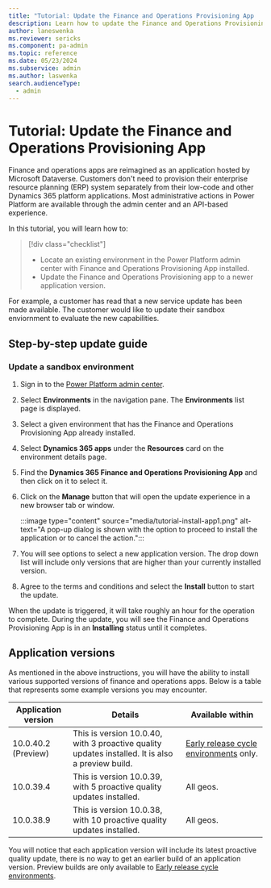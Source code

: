 ```yaml
---
title: "Tutorial: Update the Finance and Operations Provisioning App  | Microsoft Docs"
description: Learn how to update the Finance and Operations Provisioning App within existing Power Platform environment.
author: laneswenka
ms.reviewer: sericks
ms.component: pa-admin
ms.topic: reference
ms.date: 05/23/2024
ms.subservice: admin
ms.author: laswenka
search.audienceType: 
  - admin
---
```


# Tutorial: Update the Finance and Operations Provisioning App 

Finance and operations apps are reimagined as an application hosted by Microsoft Dataverse. Customers don't need to provision their enterprise resource planning (ERP) system separately from their low-code and other Dynamics 365 platform applications. Most administrative actions in Power Platform are available through the admin center and an API-based experience.

In this tutorial, you will learn how to:

> [!div class="checklist"]
> * Locate an existing environment in the Power Platform admin center with Finance and Operations Provisioning App installed.
> * Update the Finance and Operations Provisioning app to a newer application version.

For example, a customer has read that a new service update has been made available. The customer would like to update their sandbox enviornment to evaluate the new capabilities.  

## Step-by-step update guide

### Update a sandbox environment

1. Sign in to the [Power Platform admin center](https://admin.powerplatform.microsoft.com).
2. Select **Environments** in the navigation pane. The **Environments** list page is displayed.
3. Select a given environment that has the Finance and Operations Provisioning App already installed.
4. Select **Dynamics 365 apps** under the **Resources** card on the environment details page.
5. Find the **Dynamics 365 Finance and Operations Provisioning App** and then click on it to select it.
6. Click on the **Manage** button that will open the update experience in a new browser tab or window.

   :::image type="content" source="media/tutorial-install-app1.png" alt-text="A pop-up dialog is shown with the option to proceed to install the application or to cancel the action.":::
7. You will see options to select a new application version.  The drop down list will include only versions that are higher than your currently installed version.
9. Agree to the terms and conditions and select the **Install** button to start the update.

When the update is triggered, it will take roughly an hour for the operation to complete.  During the update, you will see the Finance and Operations Provisioning App is in an **Installing** status until it completes.

## Application versions

As mentioned in the above instructions, you will have the ability to install various supported versions of finance and operations apps.  Below is a table that represents some example versions you may encounter.

| Application version | Details | Available within |
|---------------------|-------------|------------------|
| 10.0.40.2 (Preview) | This is version 10.0.40, with 3 proactive quality updates installed. It is also a preview build. | [Early release cycle environments](/power-platform/admin/early-release) only. |
| 10.0.39.4           | This is version 10.0.39, with 5 proactive quality updates installed. | All geos. |
| 10.0.38.9           | This is version 10.0.38, with 10 proactive quality updates installed. | All geos. |

You will notice that each application version will include its latest proactive quality update, there is no way to get an earlier build of an application version.  Preview builds are only available to [Early release cycle environments](/power-platform/admin/early-release).